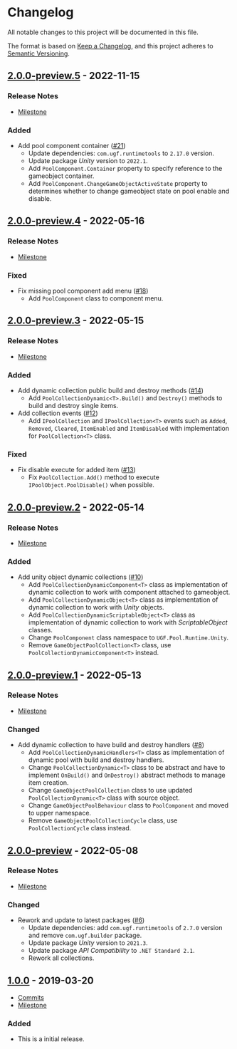 # Changelog

All notable changes to this project will be documented in this file.

The format is based on [Keep a Changelog](https://keepachangelog.com/en/1.0.0/),
and this project adheres to [Semantic Versioning](https://semver.org/spec/v2.0.0.html).

## [2.0.0-preview.5](https://github.com/unity-game-framework/ugf-pool/releases/tag/2.0.0-preview.5) - 2022-11-15  

### Release Notes

- [Milestone](https://github.com/unity-game-framework/ugf-pool/milestone/7?closed=1)  
    

### Added

- Add pool component container ([#21](https://github.com/unity-game-framework/ugf-pool/issues/21))  
    - Update dependencies: `com.ugf.runtimetools` to `2.17.0` version.
    - Update package _Unity_ version to `2022.1`.
    - Add `PoolComponent.Container` property to specify reference to the gameobject container.
    - Add `PoolComponent.ChangeGameObjectActiveState` property to determines whether to change gameobject state on pool enable and disable.

## [2.0.0-preview.4](https://github.com/unity-game-framework/ugf-pool/releases/tag/2.0.0-preview.4) - 2022-05-16  

### Release Notes

- [Milestone](https://github.com/unity-game-framework/ugf-pool/milestone/6?closed=1)  
    

### Fixed

- Fix missing pool component add menu ([#18](https://github.com/unity-game-framework/ugf-pool/issues/18))  
    - Add `PoolComponent` class to component menu.

## [2.0.0-preview.3](https://github.com/unity-game-framework/ugf-pool/releases/tag/2.0.0-preview.3) - 2022-05-15  

### Release Notes

- [Milestone](https://github.com/unity-game-framework/ugf-pool/milestone/5?closed=1)  
    

### Added

- Add dynamic collection public build and destroy methods ([#14](https://github.com/unity-game-framework/ugf-pool/issues/14))  
    - Add `PoolCollectionDynamic<T>.Build()` and `Destroy()` methods to build and destroy single items.
- Add collection events ([#12](https://github.com/unity-game-framework/ugf-pool/issues/12))  
    - Add `IPoolCollection` and `IPoolCollection<T>` events such as `Added`, `Removed`, `Cleared`, `ItemEnabled` and `ItemDisabled` with implementation for `PoolCollection<T>` class.

### Fixed

- Fix disable execute for added item ([#13](https://github.com/unity-game-framework/ugf-pool/issues/13))  
    - Fix `PoolCollection.Add()` method to execute `IPoolObject.PoolDisable()` when possible.

## [2.0.0-preview.2](https://github.com/unity-game-framework/ugf-pool/releases/tag/2.0.0-preview.2) - 2022-05-14  

### Release Notes

- [Milestone](https://github.com/unity-game-framework/ugf-pool/milestone/4?closed=1)  
    

### Added

- Add unity object dynamic collections ([#10](https://github.com/unity-game-framework/ugf-pool/issues/10))  
    - Add `PoolCollectionDynamicComponent<T>` class as implementation of dynamic collection to work with component attached to gameobject.
    - Add `PoolCollectionDynamicObject<T>` class as implementation of dynamic collection to work with _Unity_ objects.
    - Add `PoolCollectionDynamicScriptableObject<T>` class as implementation of dynamic collection to work with _ScriptableObject_ classes.
    - Change `PoolComponent` class namespace to `UGF.Pool.Runtime.Unity`.
    - Remove `GameObjectPoolCollection<T>` class, use `PoolCollectionDynamicComponent<T>` instead.

## [2.0.0-preview.1](https://github.com/unity-game-framework/ugf-pool/releases/tag/2.0.0-preview.1) - 2022-05-13  

### Release Notes

- [Milestone](https://github.com/unity-game-framework/ugf-pool/milestone/3?closed=1)  
    

### Changed

- Add dynamic collection to have build and destroy handlers ([#8](https://github.com/unity-game-framework/ugf-pool/issues/8))  
    - Add `PoolCollectionDynamicHandlers<T>` class as implementation of dynamic pool with build and destroy handlers.
    - Change `PoolCollectionDynamic<T>` class to be abstract and have to implement `OnBuild()` and `OnDestroy()` abstract methods to manage item creation.
    - Change `GameObjectPoolCollection` class to use updated `PoolCollectionDynamic<T>` class with source object.
    - Change `GameObjectPoolBehaviour` class to `PoolComponent` and moved to upper namespace.
    - Remove `GameObjectPoolCollectionCycle` class, use `PoolCollectionCycle` class instead.

## [2.0.0-preview](https://github.com/unity-game-framework/ugf-pool/releases/tag/2.0.0-preview) - 2022-05-08  

### Release Notes

- [Milestone](https://github.com/unity-game-framework/ugf-pool/milestone/2?closed=1)  
    

### Changed

- Rework and update to latest packages ([#6](https://github.com/unity-game-framework/ugf-pool/issues/6))  
    - Update dependencies: add `com.ugf.runtimetools` of `2.7.0` version and remove `com.ugf.builder` package.
    - Update package _Unity_ version to `2021.3`.
    - Update package _API Compatibility_ to `.NET Standard 2.1`.
    - Rework all collections.

## [1.0.0](https://github.com/unity-game-framework/ugf-pool/releases/tag/1.0.0) - 2019-03-20  

- [Commits](https://github.com/unity-game-framework/ugf-pool/compare/86be6be...1.0.0)
- [Milestone](https://github.com/unity-game-framework/ugf-pool/milestone/1?closed=1)

### Added
- This is a initial release.


